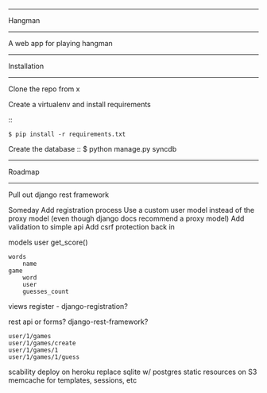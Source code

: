***********
Hangman
***********

A web app for playing hangman


************
Installation
************

Clone the repo from x

Create a virtualenv and install requirements

::

    $ pip install -r requirements.txt

Create the database
::
    $ python manage.py syncdb


************
Roadmap
************
Pull out django rest framework

Someday
    Add registration process
    Use a custom user model instead of the proxy model (even though django
        docs recommend a proxy model)
    Add validation to simple api
    Add csrf protection back in



models
    user
        get_score()

    words
        name
    game
        word
        user
        guesses_count

views
    register - django-registration?


rest api or forms?
    django-rest-framework?

    user/1/games
    user/1/games/create
    user/1/games/1
    user/1/games/1/guess


scability
    deploy on heroku
    replace sqlite w/ postgres
    static resources on S3
    memcache for templates, sessions, etc






